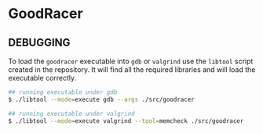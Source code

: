 # GoodRacer


## DEBUGGING

To load the `goodracer` executable into `gdb` or `valgrind` use the `libtool` script created
in the repository. It will find all the required libraries and will load the
executable correctly.

```bash
## running executable under gdb
$ ./libtool --mode=execute gdb --args ./src/goodracer

## running executable under valgrind
$ ./libtool --mode=execute valgrind --tool=memcheck ./src/goodracer
```
